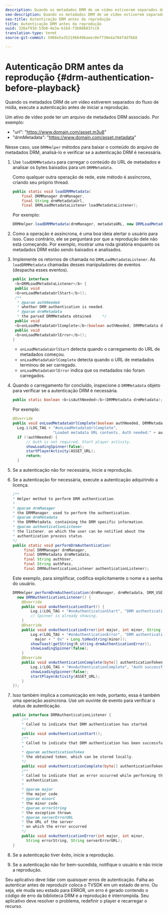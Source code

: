 ```yaml
---
description: Quando os metadados DRM de um vídeo estiverem separados do fluxo de mídia, execute a autenticação antes de iniciar a reprodução.
seo-description: Quando os metadados DRM de um vídeo estiverem separados do fluxo de mídia, execute a autenticação antes de iniciar a reprodução.
seo-title: Autenticação DRM antes da reprodução
title: Autenticação DRM antes da reprodução
uuid: 326ef93d-53b0-4e3a-b16d-f3b886837cc0
translation-type: tm+mt
source-git-commit: 5908e5a3521966496aeec0ef730e4a704fddfb68

---
```



# Autenticação DRM antes da reprodução {#drm-authentication-before-playback}

Quando os metadados DRM de um vídeo estiverem separados do fluxo de mídia, execute a autenticação antes de iniciar a reprodução.

Um ativo de vídeo pode ter um arquivo de metadados DRM associado. Por exemplo:

* &quot;url&quot;: &quot;<span></span>https://www.domain.com/asset.m3u8&quot;
* &quot;drmMetadata&quot;: &quot;<span></span>https://www.domain.com/asset.metadata&quot;

Nesse caso, use `DRMHelper` métodos para baixar o conteúdo do arquivo de metadados DRM, analisá-lo e verificar se a autenticação DRM é necessária.

1. Use `loadDRMMetadata` para carregar o conteúdo do URL de metadados e analisar os bytes baixados para um `DRMMetadata`.

   Como qualquer outra operação de rede, este método é assíncrono, criando seu próprio thread.

   ```java
   public static void loadDRMMetadata( 
       final DRMManager drmManager, 
       final String drmMetadataUrl,  
       final DRMLoadMetadataListener loadMetadataListener); 
   ```

   Por exemplo:

   ```java
   DRMHelper.loadDRMMetadata(drmManager, metadataURL, new DRMLoadMetadataListener());
   ```

1. Como a operação é assíncrona, é uma boa ideia alertar o usuário para isso. Caso contrário, ele se perguntará por que a reprodução dele não está começando. Por exemplo, mostrar uma roda giratória enquanto os metadados DRM estão sendo baixados e analisados.
1. Implemente os retornos de chamada no `DRMLoadMetadataListener`. As `loadDRMMetadata` chamadas desses manipuladores de eventos (despacha esses eventos).

   ```java
   public interface  
    <b>DRMLoadMetadataListener</b> { 
    public void  
    <b>onLoadMetadataUrlStart</b>(); 
    /** 
     * @param authNeeded 
     * whether DRM authentication is needed. 
     * @param drmMetadata 
     * the parsed DRMMetadata obtained.    */ 
    public void  
    <b>onLoadMetadataUrlComplete</b>(boolean authNeeded, DRMMetadata drmMetadata); 
    public void  
    <b>onLoadMetadataUrlError</b>(); 
   }
   ```

   * `onLoadMetadataUrlStart` detecta quando o carregamento do URL de metadados começou.
   * `onLoadMetadataUrlComplete` detecta quando o URL de metadados terminou de ser carregado.
   * `onLoadMetadataUrlError` indica que os metadados não foram carregados.

1. Quando o carregamento for concluído, inspecione o `DRMMetadata` objeto para verificar se a autenticação DRM é necessária.

   ```java
   public static boolean <b>isAuthNeeded</b>(DRMMetadata drmMetadata);
   ```

   Por exemplo:

   ```java
   @Override 
   public void onLoadMetadataUrlComplete(boolean authNeeded, DRMMetadata drmMetadata) {  
     Log.i(LOG_TAG + "#onLoadMetadataUrlComplete",  
                     "Loaded metadata URL contents. Auth needed:" + authNeeded + "."); 
     if (!authNeeded) { 
         // Auth is not required. Start player activity.     
         showLoadingSpinner(false);     
         startPlayerActivity(ASSET_URL); 
         return; 
     }
   ```

1. Se a autenticação não for necessária, inicie a reprodução.
1. Se a autenticação for necessária, execute a autenticação adquirindo a licença.

   ```java
   /** 
   * Helper method to perform DRM authentication. 
   * 
   * @param drmManager 
   * the DRMManager, used to perform the authentication. 
   * @param drmMetadata 
   * the DRMMetadata, containing the DRM specific information. 
   * @param authenticationListener 
   * the listener, on which the user can be notified about the 
   * authentication process status. 
   */ 
   public static void performDrmAuthentication( 
        final DRMManager drmManager,  
        final DRMMetadata drmMetadata, 
        final String authUser,  
        final String authPass,  
        final DRMAuthenticationListener authenticationListener);
   ```

   Este exemplo, para simplificar, codifica explicitamente o nome e a senha do usuário.

   ```java
   DRMHelper.performDrmAuthentication(drmManager, drmMetadata, DRM_USERNAME, DRM_PASSWORD,  
     new DRMAuthenticationListener() { 
       @Override 
       public void onAuthenticationStart() { 
           Log.i(LOG_TAG + "#onAuthenticationStart", "DRM authentication started."); 
           // Spinner is already showing. 
       } 
       @Override 
       public void onAuthenticationError(int major, int minor, String errorString, String serverErrorURL) {  
           Log.e(LOG_TAG + "#onAuthenticationError", "DRM authentication failed. " +  
             major + " 0x" + Long.toHexString(minor)); 
           showToast(getString(R.string.drmAuthenticationError));   
           showLoadingSpinner(false); 
       } 
       @Override 
       public void onAuthenticationComplete(byte[] authenticationToken) { 
           Log.i(LOG_TAG + "#onAuthenticationComplete", "Auth successful. Launching content."); 
           showLoadingSpinner(false); 
           startPlayerActivity(ASSET_URL); 
       } 
   }); 
   ```

1. Isso também implica a comunicação em rede, portanto, essa é também uma operação assíncrona. Use um ouvinte de evento para verificar o status de autenticação.

   ```java
   public interface DRMAuthenticationListener { 
       /** 
       * Called to indicate that DRM authentication has started. 
       */ 
       public void onAuthenticationStart(); 
       /** 
       * Called to indicate that DRM authentication has been successful. 
       * 
       * @param authenticationToken 
       * the obtained token, which can be stored locally. 
       */ 
       public void onAuthenticationComplete(byte[] authenticationToken); 
       /** 
       * Called to indicate that an error occurred while performing the DRM 
       * authentication. 
       * 
       * @param major 
       * the major code. 
       * @param minorC 
       * the minor code. 
       * @param errorString 
       * the exception thrown. 
       * @param serverErrorURL 
       * the URL of the server  
       * on which the error occurred 
       */ 
       public void onAuthenticationError(int major, int minor,  
         String errorString, String serverErrorURL); 
   } 
   ```

1. Se a autenticação tiver êxito, inicie a reprodução.
1. Se a autenticação não for bem-sucedida, notifique o usuário e não inicie a reprodução.

Seu aplicativo deve lidar com quaisquer erros de autenticação. Falha ao autenticar antes de reproduzir coloca o TVSDK em um estado de erro. Ou seja, ele muda seu estado para ERROR, um erro é gerado contendo o código de erro da biblioteca DRM e a reprodução é interrompida. Seu aplicativo deve resolver o problema, redefinir o player e recarregar o recurso.

